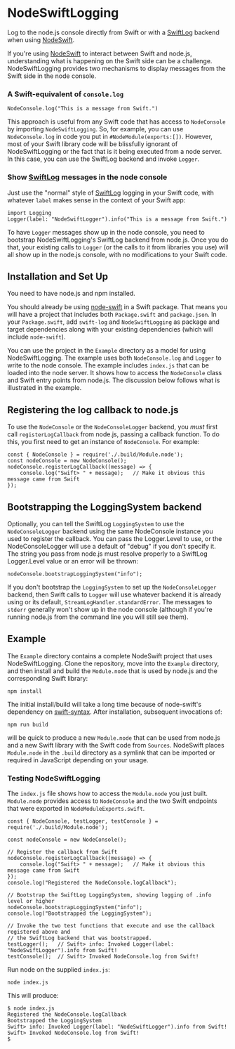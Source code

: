# NodeSwiftLogging

Log to the node.js console directly from Swift or with a [SwiftLog](https://github.com/apple/swift-log) backend when using [NodeSwift](https://github.com/kabiroberai/node-swift).

If you're using [NodeSwift](https://github.com/kabiroberai/node-swift) to interact between Swift and node.js, understanding what is happening on the Swift side can be a challenge. NodeSwiftLogging provides two mechanisms to display messages from the Swift side in the node console.

### A Swift-equivalent of `console.log`

```
NodeConsole.log("This is a message from Swift.")
```

This approach is useful from any Swift code that has access to `NodeConsole` by importing `NodeSwiftLogging`. So, for example, you can use `NodeConsole.log` in code you put in `#NodeModule(exports:[])`. However, most of your Swift library code will be blissfully ignorant of NodeSwiftLogging or the fact that is it being executed from a node server. In this case, you can use the SwiftLog backend and invoke `Logger`. 

### Show [SwiftLog](https://github.com/apple/swift-log) messages in the node console

Just use the "normal" style of [SwiftLog](https://github.com/apple/swift-log) logging in your Swift code, with whatever `label` makes sense in the context of your Swift app:

```
import Logging
Logger(label: "NodeSwiftLogger").info("This is a message from Swift.")
```

To have `Logger` messages show up in the node console, you need to bootstrap NodeSwiftLogging's SwiftLog backend from node.js. Once you do that, your existing calls to `Logger` (or the calls to it from libraries you use) will all show up in the node.js console, with no modifications to your Swift code.

## Installation and Set Up

You need to have node.js and npm installed.

You should already be using [node-swift](https://github.com/kabiroberai/node-swift) in a Swift package. That means you will have a project that includes both `Package.swift` and `package.json`. In your `Package.swift`, add `swift-log` and `NodeSwiftLogging` as package and target dependencies along with your existing dependencies (which will include `node-swift`). 

You can use the project in the `Example` directory as a model for using NodeSwiftLogging. The example uses both `NodeConsole.log` and `Logger` to write to the node console. The example includes `index.js` that can be loaded into the node server. It shows how to access the `NodeConsole` class and Swift entry points from node.js. The discussion below follows what is illustrated in the example.

## Registering the log callback to node.js

To use the `NodeConsole` or the `NodeConsoleLogger` backend, you *must* first call `registerLogCallback` from node.js, passing a callback function. To do this, you first need to get an instance of `NodeConsole`. For example:

```
const { NodeConsole } = require('./.build/Module.node');
const nodeConsole = new NodeConsole();
nodeConsole.registerLogCallback((message) => {
    console.log("Swift> " + message);   // Make it obvious this message came from Swift
});
```

## Bootstrapping the LoggingSystem backend

Optionally, you can tell the SwiftLog `LoggingSystem` to use the `NodeConsoleLogger` backend using the same NodeConsole instance you used to register the callback. You can pass the Logger.Level to use, or the NodeConsoleLogger will use a default of "debug" if you don't specify it. The string you pass from node.js must resolve properly to a SwiftLog Logger.Level value or an error will be thrown:

```
nodeConsole.bootstrapLoggingSystem("info");
```

If you don't bootstrap the `LoggingSystem` to set up the `NodeConsoleLogger` backend, then Swift calls to `Logger` will use whatever backend it is already using or its default, `StreamLogHandler.standardError`. The messages to `stderr` generally won't show up in the node console (although if you're running node.js from the command line you will still see them).

## Example

The `Example` directory contains a complete NodeSwift project that uses NodeSwiftLogging. Clone the repository, move into the `Example` directory, and then install and build the `Module.node` that is used by node.js and the corresponding Swift library:

```
npm install
```

The initial install/build will take a long time because of node-swift's dependency on [swift-syntax](https://github.com/swiftlang/swift-syntax). After installation, subsequent invocations of:

```
npm run build
```

will be quick to produce a new `Module.node` that can be used from node.js and a new Swift library with the Swift code from `Sources`. NodeSwift places `Module.node` in the `.build` directory as a symlink that can be imported or required in JavaScript depending on your usage.

### Testing NodeSwiftLogging

The `index.js` file shows how to access the `Module.node` you just built. `Module.node` provides access to `NodeConsole` and the two Swift endpoints that were exported in `NodeModuleExports.swift`.

```
const { NodeConsole, testLogger, testConsole } = require('./.build/Module.node');

const nodeConsole = new NodeConsole();

// Register the callback from Swift
nodeConsole.registerLogCallback((message) => {
    console.log("Swift> " + message);   // Make it obvious this message came from Swift
});
console.log("Registered the NodeConsole.logCallback");

// Bootstrap the SwiftLog LoggingSystem, showing logging of .info level or higher
nodeConsole.bootstrapLoggingSystem("info");
console.log("Bootstrapped the LoggingSystem");

// Invoke the two test functions that execute and use the callback registered above and
// the SwiftLog backend that was bootstrapped.
testLogger();   // Swift> info: Invoked Logger(label: "NodeSwiftLogger").info from Swift!
testConsole();  // Swift> Invoked NodeConsole.log from Swift!
```

Run node on the supplied `index.js`:

```
node index.js
```

This will produce:

```
$ node index.js
Registered the NodeConsole.logCallback
Bootstrapped the LoggingSystem
Swift> info: Invoked Logger(label: "NodeSwiftLogger").info from Swift!
Swift> Invoked NodeConsole.log from Swift!
$
```
